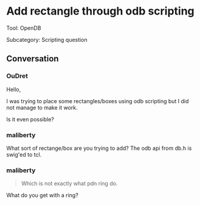 # Add rectangle through odb scripting

Tool: OpenDB

Subcategory: Scripting question

## Conversation

### OuDret
Hello,

I was trying to place some rectangles/boxes using odb scripting but I did not manage to make it work. 

Is it even possible?

### maliberty
What sort of rectange/box are you trying to add?  The odb api from db.h is swig'ed to tcl.

### maliberty
> Which is not exactly what pdn ring do.

What do you get with a ring?

